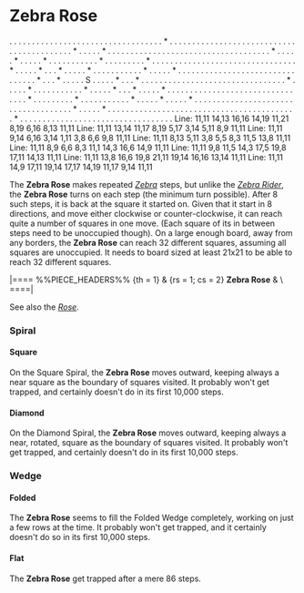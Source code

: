 # Zebra Rose

<div class = "movement">
. . . . . . . . . . . . . . . . . . . . . . .
. . . . . . . . . . . * . . . . . . . . . . .
. . . . . . . . . . . . . . . . . . . . . . .
. . . . . . . . * . . . . . * . . . . . . . .
. . . . . . . . . . . . . . . . . . . . . . .
. . . . . * . . . . . * . . . . . * . . . . .
. . . . . . * . . . . . . . . . * . . . . . .
. . . . . . . . . . . . . . . . . . . . . . .
. . . * . . . . . * . . . * . . . . . * . . .
. . . . . . . . * . . . . . * . . . . . . . .
. . . . . . . . . . . . . . . . . . . . . . .
. * . . . * . . . . . S . . . . . * . . . * .
. . . . . . . . . . . . . . . . . . . . . . .
. . . . . . . . * . . . . . * . . . . . . . .
. . . * . . . . . * . . . * . . . . . * . . .
. . . . . . . . . . . . . . . . . . . . . . .
. . . . . . * . . . . . . . . . * . . . . . .
. . . . . * . . . . . * . . . . . * . . . . .
. . . . . . . . . . . . . . . . . . . . . . .
. . . . . . . . * . . . . . * . . . . . . . .
. . . . . . . . . . . . . . . . . . . . . . .
. . . . . . . . . . . * . . . . . . . . . . .
. . . . . . . . . . . . . . . . . . . . . . .
Line: 11,11 14,13 16,16 14,19 11,21  8,19  6,16  8,13 11,11
Line: 11,11 13,14 11,17  8,19  5,17  3,14  5,11  8,9  11,11
Line: 11,11  9,14  6,16  3,14  1,11  3,8   6,6   9,8  11,11
Line: 11,11  8,13  5,11  3,8   5,5   8,3  11,5  13,8  11,11
Line: 11,11  8,9   6,6   8,3  11,1  14,3  16,6  14,9  11,11
Line: 11,11  9,8  11,5  14,3  17,5  19,8  17,11 14,13 11,11
Line: 11,11 13,8  16,6  19,8  21,11 19,14 16,16 13,14 11,11
Line: 11,11 14,9  17,11 19,14 17,17 14,19 11,17  9,14 11,11
</div>

The **Zebra Rose** makes repeated [*Zebra*](zebra.html) steps, but unlike the 
[*Zebra Rider*](zebrarider.html), the **Zebra Rose** turns on each step
(the minimum turn possible). After 8 such steps, it is back at
the square it started on. Given that it start in 8 directions,
and move either clockwise or counter-clockwise, it can reach
quite a number of squares in one move. (Each square of its in between
steps need to be unoccupied though). On a large enough board, away from 
any borders, the **Zebra Rose** can reach 32 different squares, assuming
all squares are unoccupied. It needs to board sized at least 21x21
to be able to reach 32 different squares.

|====
%%PIECE_HEADERS%%
  {th = 1}
& {rs = 1; cs = 2}
            **Zebra Rose**
&           \\
====|
      
See also the [*Rose*](rose.html).

### Spiral

#### Square

On the Square Spiral, the **Zebra Rose** moves outward, keeping always a 
near square as the boundary of squares visited. It probably won't
get trapped, and certainly doesn't do in its first 10,000 steps.

#### Diamond

On the Diamond Spiral, the **Zebra Rose** moves outward, keeping always a 
near, rotated, square as the boundary of squares visited. It probably won't
get trapped, and certainly doesn't do in its first 10,000 steps.

### Wedge

#### Folded

The **Zebra Rose** seems to fill the Folded Wedge completely, working on just
a few rows at the time. It probably won't get trapped, and it certainly
doesn't do so in its first 10,000 steps.

#### Flat

The **Zebra Rose** get trapped after a mere 86 steps.

